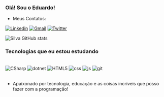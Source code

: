 
### Olá! Sou o Eduardo!
- Meus Contatos:

[![Linkedin](https://img.shields.io/badge/LinkedIn-0077B5?style=for-the-badge&logo=linkedin&logoColor=white)](https://www.linkedin.com/in/eduardo-da-silva023/) [![Gmail](https://img.shields.io/badge/Gmail-D14836?style=for-the-badge&logo=gmail&logoColor=white)](Santoseduardo023@gmail.com) [![Twitter](https://img.shields.io/badge/Twitter-1DA1F2?style=for-the-badge&logo=twitter&logoColor=white)](https://twitter.com/Eduardo_devJ)

![Silva GitHub stats](https://github-readme-stats.vercel.app/api?username=Edu023&show_icons=true&theme=dark)


### Tecnologias que eu estou estudando 

<div style="display: inline_block"><br>
  <img align="center" alt="CSharp" src="https://img.shields.io/badge/C%23-239120?style=for-the-badge&logo=c-sharp&logoColor=white" \>
  <img align="center" alt="dotnet" src="https://img.shields.io/badge/.NET-5C2D91?style=for-the-badge&logo=.net&logoColor=white" \>
  <img align="center" alt="HTML5" src="https://img.shields.io/badge/HTML5-E34F26?style=for-the-badge&logo=html5&logoColor=white" \>
  <img align="center" alt="css" src="https://img.shields.io/badge/CSS3-1572B6?style=for-the-badge&logo=css3&logoColor=white" \>
  <img align="center" alt="js" src="https://img.shields.io/badge/JavaScript-F7DF1E?style=for-the-badge&logo=javascript&logoColor=black" \>
  <img align="center" alt="git" src="https://img.shields.io/badge/GIT-E44C30?style=for-the-badge&logo=git&logoColor=white" \>
</div><br/>

- Apaixonado por tecnologia, educação e as coisas incríveis que posso fazer com a programação!

